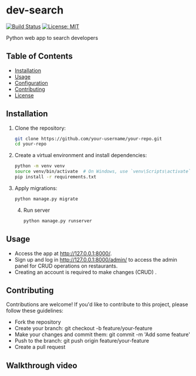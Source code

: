 # dev-search

[![Build Status](https://travis-ci.org/your-username/your-repo.svg?branch=master)](https://travis-ci.org/your-username/your-repo)
[![License: MIT](https://img.shields.io/badge/License-MIT-yellow.svg)](https://opensource.org/licenses/MIT)

Python web app to search developers

## Table of Contents

- [Installation](#installation)
- [Usage](#usage)
- [Configuration](#configuration)
- [Contributing](#contributing)
- [License](#license)

## Installation

1. Clone the repository:

    ```bash
    git clone https://github.com/your-username/your-repo.git
    cd your-repo
    ```

2. Create a virtual environment and install dependencies:

    ```bash
    python -m venv venv
    source venv/bin/activate  # On Windows, use `venv\Scripts\activate`
    pip install -r requirements.txt
    ```

3. Apply migrations:

    ```bash
    python manage.py migrate
    ```
   4. Run server
       ```bash
      python manage.py runserver
       ```

## Usage
- Access the app at  http://127.0.0.1:8000/.
- Sign up and log in http://127.0.0.1:8000/admin/ to access the admin panel for CRUD operations on restaurants.
- Creating an account is required to make changes (CRUD) .

##  Contributing
Contributions are welcome! If you'd like to contribute to this project, please follow these guidelines:

- Fork the repository
- Create your branch: git checkout -b feature/your-feature
- Make your changes and commit them: git commit -m 'Add some feature'
- Push to the branch: git push origin feature/your-feature
- Create a pull request

## Walkthrough video

